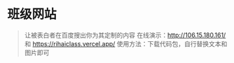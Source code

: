 # 班级网站
> 让被表白者在百度搜出你为其定制的内容
在线演示：http://106.15.180.161/ 和 https://rihaiclass.vercel.app/
使用方法：下载代码包，自行替换文本和图片即可
